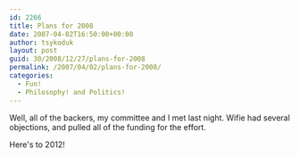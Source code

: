 ```yaml
---
id: 2266
title: Plans for 2008
date: 2007-04-02T16:50:00+00:00
author: tsykoduk
layout: post
guid: 30/2008/12/27/plans-for-2008
permalink: /2007/04/02/plans-for-2008/
categories:
  - Fun!
  - Philosophy! and Politics!
---
```

<p>Well, all of the backers, my committee and I met last night. Wifie had several objections, and pulled all of the funding for the effort.</p>


<p>Here's to 2012!</p>